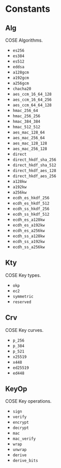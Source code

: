 # Constants

## Alg 

COSE Algorithms.

- `es256`
- `es384`
- `es512`
- `eddsa`
- `a128gcm`
- `a192gcm`
- `a256gcm`
- `chacha20`
- `aes_ccm_16_64_128`
- `aes_ccm_16_64_256`
- `aes_ccm_64_64_128`
- `hmac_256_64`
- `hmac_256_256`
- `hmac_384_384`
- `hmac_512_512`
- `aes_mac_128_64`
- `aes_mac_256_64`
- `aes_mac_128_128`
- `aes_mac_256_128`
- `direct`
- `direct_hkdf_sha_256`
- `direct_hkdf_sha_512`
- `direct_hkdf_aes_128`
- `direct_hkdf_aes_256`
- `a128kw`
- `a192kw`
- `a256kw`
- `ecdh_es_hkdf_256`
- `ecdh_es_hkdf_512`
- `ecdh_ss_hkdf_256`
- `ecdh_ss_hkdf_512`
- `ecdh_es_a128kw`
- `ecdh_es_a192kw`
- `ecdh_es_a256kw`
- `ecdh_ss_a128kw`
- `ecdh_ss_a192kw`
- `ecdh_ss_a256kw`

## Kty

COSE Key types.

- `okp`
- `ec2`
- `symmetric`
- `reserved`

## Crv 

COSE Key curves.

- `p_256`
- `p_384`
- `p_521`
- `x25519`
- `x448`
- `ed25519`
- `ed448`

## KeyOp 

COSE Key operations.

- `sign`
- `verify`
- `encrypt`
- `decrypt`
- `mac`
- `mac_verify`
- `wrap`
- `unwrap`
- `derive`
- `derive_bits`
